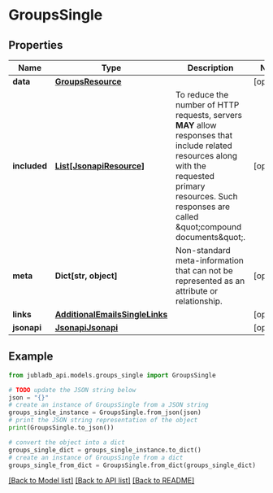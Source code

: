 # GroupsSingle


## Properties

Name | Type | Description | Notes
------------ | ------------- | ------------- | -------------
**data** | [**GroupsResource**](GroupsResource.md) |  | [optional] 
**included** | [**List[JsonapiResource]**](JsonapiResource.md) | To reduce the number of HTTP requests, servers **MAY** allow responses that include related resources along with the requested primary resources. Such responses are called \&quot;compound documents\&quot;. | [optional] 
**meta** | **Dict[str, object]** | Non-standard meta-information that can not be represented as an attribute or relationship. | [optional] 
**links** | [**AdditionalEmailsSingleLinks**](AdditionalEmailsSingleLinks.md) |  | [optional] 
**jsonapi** | [**JsonapiJsonapi**](JsonapiJsonapi.md) |  | [optional] 

## Example

```python
from jubladb_api.models.groups_single import GroupsSingle

# TODO update the JSON string below
json = "{}"
# create an instance of GroupsSingle from a JSON string
groups_single_instance = GroupsSingle.from_json(json)
# print the JSON string representation of the object
print(GroupsSingle.to_json())

# convert the object into a dict
groups_single_dict = groups_single_instance.to_dict()
# create an instance of GroupsSingle from a dict
groups_single_from_dict = GroupsSingle.from_dict(groups_single_dict)
```
[[Back to Model list]](../README.md#documentation-for-models) [[Back to API list]](../README.md#documentation-for-api-endpoints) [[Back to README]](../README.md)


